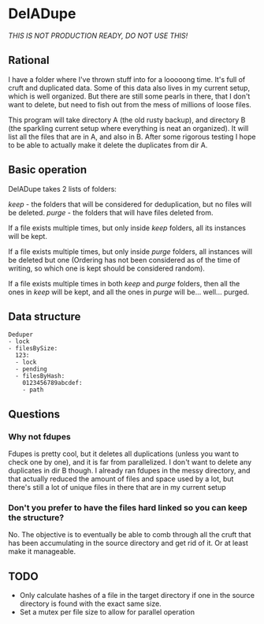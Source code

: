 # DelADupe

*THIS IS NOT PRODUCTION READY, DO NOT USE THIS!*

## Rational
I have a folder where I've thrown stuff into for a looooong time.
It's full of cruft and duplicated data.
Some of this data also lives in my current setup, which is well organized.
But there are still some pearls in there, that I don't want to delete, but need to fish out from the mess of millions of loose files.

This program will take directory A (the old rusty backup), and directory B (the sparkling current setup where everything is neat an organized).
It will list all the files that are in A, and also in B.
After some rigorous testing I hope to be able to actually make it delete the duplicates from dir A.

## Basic operation
DelADupe takes 2 lists of folders:

*keep* - the folders that will be considered for deduplication, but no files will be deleted.
*purge* - the folders that will have files deleted from.

If a file exists multiple times, but only inside *keep* folders, all its instances will be kept.

If a file exists multiple times, but only inside *purge* folders, all instances will be deleted but one (Ordering has not been considered as of the time of writing, so which one is kept should be considered random).

If a file exists multiple times in both *keep* and *purge* folders, then all the ones in *keep* will be kept, and all the ones in *purge* will be... well... purged.

## Data structure
```
Deduper
- lock
- filesBySize:
  123:
  - lock
  - pending
  - filesByHash:
    0123456789abcdef:
    - path
```

## Questions

### Why not fdupes
Fdupes is pretty cool, but it deletes all duplications (unless you want to check one by one), and it is far from parallelized.
I don't want to delete any duplicates in dir B though.
I already ran fdupes in the messy directory, and that actually reduced the amount of files and space used by a lot, but there's still a lot of unique files in there that are in my current setup

### Don't you prefer to have the files hard linked so you can keep the structure?
No.
The objective is to eventually be able to comb through all the cruft that has been accumulating in the source directory and get rid of it.
Or at least make it manageable.

## TODO
* Only calculate hashes of a file in the target directory if one in the source directory is found with the exact same size.
* Set a mutex per file size to allow for parallel operation
